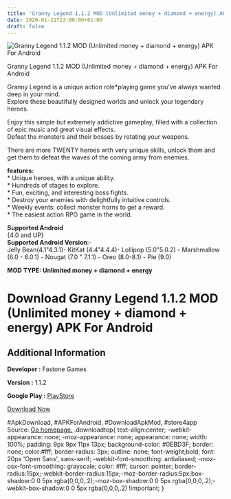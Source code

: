 ```yaml
---
title: 'Granny Legend 1.1.2 MOD (Unlimited money + diamond + energy) APK For Android'
date: 2020-01-21T23:00:00+01:00
draft: false
---
```


![Granny Legend 1.1.2 MOD (Unlimited money + diamond + energy) APK For Android](https://i1.wp.com/apkhome.net/wp-content/uploads/2020/01/Granny-Legend-1.1.2-MOD-Unlimited-money-diamond-energy.png "Granny Legend 1.1.2 MOD (Unlimited money + diamond + energy) APK For Android")

  

Granny Legend 1.1.2 MOD (Unlimited money + diamond + energy) APK For Android

Granny Legend is a unique action role\*playing game you've always wanted deep in your mind.  
Explore these beautifully designed worlds and unlock your legendary heroes.

Enjoy this simple but extremely addictive gameplay, filled with a collection of epic music and great visual effects.  
Defeat the monsters and their bosses by rotating your weapons.

There are more TWENTY heroes with very unique skills, unlock them and get them to defeat the waves of the coming army from enemies.

**features:**  
\* Unique heroes, with a unique ability.  
\* Hundreds of stages to explore.  
\* Fun, exciting, and interesting boss fights.  
\* Destroy your enemies with delightfully intuitive controls.  
\* Weekly events: collect monster horns to get a reward.  
\* The easiest action RPG game in the world.

**Supported Android**  
{4.0 and UP}  
**Supported Android Version**:-  
Jelly Bean(4.1"4.3.1)- KitKat (4.4"4.4.4)- Lollipop (5.0"5.0.2) - Marshmallow (6.0 - 6.0.1) - Nougat (7.0 " 7.1.1) - Oreo (8.0-8.1) - Pie (9.0)

**MOD TYPE: Unlimited money + diamond + energy**

Download Granny Legend 1.1.2 MOD (Unlimited money + diamond + energy) APK For Android
=====================================================================================

Additional Information
----------------------

**Developer :** Fastone Games

**Version :** 1.1.2

**Google Play :** [PlayStore](https://play.google.com/store/apps/details?id=com.physics.sim.game.box)

  

[Download Now](https://store4app.co/post/granny-legend-1-1-2-mod-unlimited-money-diamond-energy-apk-for-android_1579630036)

  
#ApkDownload, #APKForAndroid, #DownloadApkMod, #store4app  
Source: [Go homepage.](https://store4app.co/post/granny-legend-1-1-2-mod-unlimited-money-diamond-energy-apk-for-android_1579630036) .downloadtop{ text-align:center; -webkit-appearance: none; -moz-appearance: none; appearance: none; width: 100%; padding: 9px 9px 11px 13px; background-color: #0EBD3F; border: none; color:#fff; border-radius: 3px; outline: none; font-weight;bold; font: 20px 'Open Sans', sans-serif; -webkit-font-smoothing: antialiased; -moz-osx-font-smoothing: grayscale; color: #fff; cursor: pointer; border-radius:15px;-webkit-border-radius:15px;-moz-border-radius:5px;box-shadow:0 0 5px rgba(0,0,0,.2);-moz-box-shadow:0 0 5px rgba(0,0,0,.2);-webkit-box-shadow:0 0 5px rgba(0,0,0,.2) !important; }